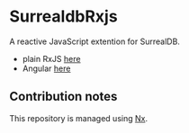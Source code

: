 # SurrealdbRxjs

A reactive JavaScript extention for SurrealDB.

* plain RxJS [here](./packages/reactive/README.md)
* Angular [here](./packages/angular/README.md)

## Contribution notes

This repository is managed using [Nx](https://nx.dev).
